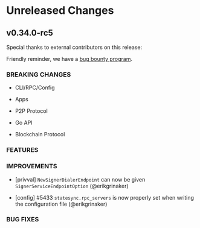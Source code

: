 # Unreleased Changes

## v0.34.0-rc5

Special thanks to external contributors on this release:

Friendly reminder, we have a [bug bounty program](https://hackerone.com/tendermint).

### BREAKING CHANGES

- CLI/RPC/Config

- Apps

- P2P Protocol

- Go API

- Blockchain Protocol

### FEATURES

### IMPROVEMENTS

- [privval] `NewSignerDialerEndpoint` can now be given `SignerServiceEndpointOption` (@erikgrinaker)

- [config] \#5433 `statesync.rpc_servers` is now properly set when writing the configuration file (@erikgrinaker)

### BUG FIXES

